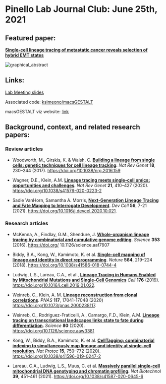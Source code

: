 # Pinello Lab Journal Club:  June 25th, 2021

## Featured paper: 
<a href="https://www.sciencedirect.com/science/article/pii/S1535610821002713#app2">**Single-cell lineage tracing of metastatic cancer reveals selection of hybrid EMT states**</a>

![graphical_abstract](https://i.imgur.com/9ucen43.png)

## Links:
[Lab Meeting slides](https://github.com/mvinyard/vintools/blob/main/documents/pinello_lab_meeting_journalclub_25JUNE2021.pdf)

Associated code: <a href="https://github.com/ksimeono/macsGESTALT">ksimeono/macsGESTALT</a>

macsGESTALT viz website: <a href="https://macsgestalt.mckennalab.org/">link</a>

## Background, context, and related research papers:

### Review articles
* Woodworth, M., Girskis, K. & Walsh, C. <a href="https://www.nature.com/articles/nrg.2016.159">**Building a lineage from single cells: genetic techniques for cell lineage tracking**</a>. *Nat Rev Genet* **18**, 230–244 (2017). https://doi.org/10.1038/nrg.2016.159

* Wagner, D.E., Klein, A.M. <a href="https://www.nature.com/articles/s41576-020-0223-2?proof=t">**Lineage tracing meets single-cell omics: opportunities and challenges**</a>. *Nat Rev Genet* **21**, 410–427 (2020). https://doi.org/10.1038/s41576-020-0223-2

* Sadie VanHorn, Samantha A. Morris, <a href="https://www.sciencedirect.com/science/article/pii/S1534580720308418">**Next-Generation Lineage Tracing and Fate Mapping to Interrogate Development**</a>. *Dev Cell* **56**, 7-21 (2021). https://doi.org/10.1016/j.devcel.2020.10.021.



### Research articles
* McKenna, A., Findlay, G.M., Shendure, J. <a href=" https://science.sciencemag.org/content/353/6298/aaf7907">**Whole-organism lineage tracing by combinatorial and cumulative genome editing**</a>. *Science* **353** (2016). https://doi.org/ 10.1126/science.aaf7907

* Biddy, B.A., Kong, W., Kamimoto, K. et al. <a href="https://www.nature.com/articles/s41586-018-0744-4">**Single-cell mapping of lineage and identity in direct reprogramming**</a>. *Nature* **564**, 219–224 (2018). https://doi.org/10.1038/s41586-018-0744-4

* Ludwig, L.S., Lareau, C.A., et al., <a href="https://www.cell.com/cell/fulltext/S0092-8674(19)30055-8?_returnURL=https%3A%2F%2Flinkinghub.elsevier.com%2Fretrieve%2Fpii%2FS0092867419300558%3Fshowall%3Dtrue">**Lineage Tracing in Humans Enabled by Mitochondrial Mutations and Single-Cell Genomics**</a> *Cell* **176** (2019).
https://doi.org/10.1016/j.cell.2019.01.022. 

* Weinreb, C., Klein, A. M. <a href="https://www.pnas.org/content/117/29/17041">**Lineage reconstruction from clonal correlations**</a>. *PNAS* **117**, 17041-17048 (2020) https://doi.org/10.1073/pnas.2000238117.

* Weinreb, C., Rodriguez-Fraticelli, A., Camargo, F.D., Klein, A.M. <a href="https://science.sciencemag.org/content/367/6479/eaaw3381">**Lineage tracing on transcriptional landscapes links state to fate during differentiation**</a>. *Science* **80** (2020). https://doi.org/10.1126/science.aaw3381

* Kong, W., Biddy, B.A., Kamimoto, K. et al. <a href="https://www.nature.com/articles/s41596-019-0247-2">**CellTagging: combinatorial indexing to simultaneously map lineage and identity at single-cell resolution**</a>. *Nat Protoc* **15**, 750–772 (2020). https://doi.org/10.1038/s41596-019-0247-2

* Lareau, C.A., Ludwig, L.S., Muus, C. et al. <a href="https://www.nature.com/articles/s41587-020-0645-6">**Massively parallel single-cell mitochondrial DNA genotyping and chromatin profiling**</a>. *Nat Biotechnol* **39**, 451–461 (2021). https://doi.org/10.1038/s41587-020-0645-6
